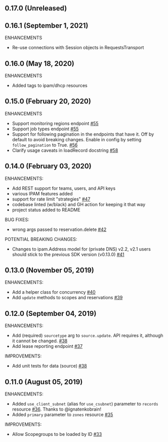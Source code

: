 ## 0.17.0 (Unreleased)

## 0.16.1 (September 1, 2021)

ENHANCEMENTS
* Re-use connections with Session objects in RequestsTransport

## 0.16.0 (May 18, 2020)

ENHANCEMENTS
* Added tags to ipam/dhcp resources

## 0.15.0 (February 20, 2020)

ENHANCEMENTS

* Support monitoring regions endpoint [#55](https://github.com/ns1/ns1-python/pull/55)
* Support job types endpoint [#55](https://github.com/ns1/ns1-python/pull/55)
* Support for following pagination in the endpoints that have it. Off by
  default to avoid breaking changes. Enable in config by setting
  `follow_pagination` to True. [#56](https://github.com/ns1/ns1-python/pull/56)
* Clarify usage caveats in loadRecord docstring [#58](https://github.com/ns1/ns1-python/pull/58)

## 0.14.0 (February 03, 2020)

ENHANCEMENTS:

* Add REST support for teams, users, and API keys
* various IPAM features added
* support for rate limit "strategies" [#47](https://github.com/ns1/ns1-python/pull/47)
* codebase linted (w/black) and GH action for keeping it that way
* project status added to README

BUG FIXES:

* wrong args passed to reservation.delete [#42](https://github.com/ns1/ns1-python/pull/42)

POTENTIAL BREAKING CHANGES:

* Changes to ipam.Address model for (private DNS) v2.2, v2.1 users should stick
  to the previous SDK version (v0.13.0) [#41](https://github.com/ns1/ns1-python/pull/41)

## 0.13.0 (November 05, 2019)

ENHANCEMENTS:

* Add a helper class for concurrency [#40](https://github.com/ns1/ns1-python/pull/40)
* Add `update` methods to scopes and reservations [#39](https://github.com/ns1/ns1-python/pull/39)

## 0.12.0 (September 04, 2019)

ENHANCEMENTS:

* Add (required) `sourcetype` arg to `source.update`. API requires it, although it cannot be changed. [#38](https://github.com/ns1/ns1-python/pull/38)
* Add lease reporting endpoint [#37](https://github.com/ns1-python/pull/37)

IMPROVEMENTS:

* Add unit tests for data (source) [#38](https://github.com/ns1-python/pull/38)

## 0.11.0 (August 05, 2019)

ENHANCEMENTS:

* Added `use_client_subnet` (alias for `use_csubnet`) parameter to `records` resource [#36](https://github.com/ns1/ns1-python/pull/36).  Thanks to @ignatenkobrain!
* Added `primary` parameter to `zones` resource [#35](https://github.com/ns1/ns1-python/pull/35)

IMPROVEMENTS:

* Allow Scopegroups to be loaded by ID [#33](https://github.com/ns1/ns1-python/pull/33)
